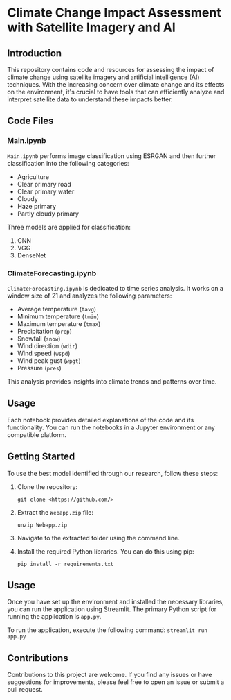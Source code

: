 # Climate Change Impact Assessment with Satellite Imagery and AI

## Introduction

This repository contains code and resources for assessing the impact of climate change using satellite imagery and artificial intelligence (AI) techniques. With the increasing concern over climate change and its effects on the environment, it's crucial to have tools that can efficiently analyze and interpret satellite data to understand these impacts better.



## Code Files

### Main.ipynb

`Main.ipynb` performs image classification using ESRGAN and then further classification into the following categories:

- Agriculture
- Clear primary road
- Clear primary water
- Cloudy
- Haze primary
- Partly cloudy primary

Three models are applied for classification:

1. CNN
2. VGG
3. DenseNet

### ClimateForecasting.ipynb

`ClimateForecasting.ipynb` is dedicated to time series analysis. It works on a window size of 21 and analyzes the following parameters:

- Average temperature (`tavg`)
- Minimum temperature (`tmin`)
- Maximum temperature (`tmax`)
- Precipitation (`prcp`)
- Snowfall (`snow`)
- Wind direction (`wdir`)
- Wind speed (`wspd`)
- Wind peak gust (`wpgt`)
- Pressure (`pres`)

This analysis provides insights into climate trends and patterns over time.

## Usage

Each notebook provides detailed explanations of the code and its functionality. You can run the notebooks in a Jupyter environment or any compatible platform.



## Getting Started

To use the best model identified through our research, follow these steps:

1. Clone the repository:

    ```
    git clone <https://github.com/>
    ```

2. Extract the `Webapp.zip` file:

    ```
    unzip Webapp.zip
    ```

3. Navigate to the extracted folder using the command line.

4. Install the required Python libraries. You can do this using pip:

    ```
    pip install -r requirements.txt
    ```

## Usage

Once you have set up the environment and installed the necessary libraries, you can run the application using Streamlit. The primary Python script for running the application is `app.py`. 

To run the application, execute the following command:
    ```
    streamlit run app.py
    ```


## Contributions

Contributions to this project are welcome. If you find any issues or have suggestions for improvements, please feel free to open an issue or submit a pull request.
